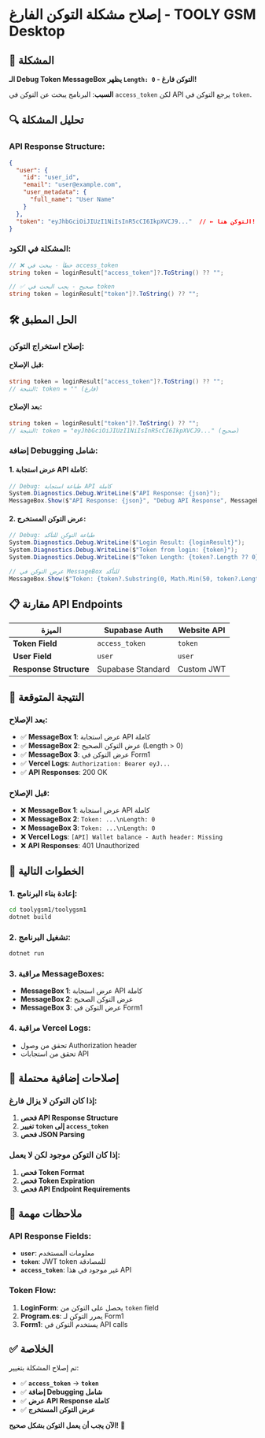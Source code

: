 # إصلاح مشكلة التوكن الفارغ - TOOLY GSM Desktop

## 🚨 المشكلة

**الـ Debug Token MessageBox يظهر `Length: 0` - التوكن فارغ!**

**السبب**: البرنامج يبحث عن التوكن في `access_token` لكن API يرجع التوكن في `token`.

## 🔍 تحليل المشكلة

### **API Response Structure:**
```json
{
  "user": {
    "id": "user_id",
    "email": "user@example.com",
    "user_metadata": {
      "full_name": "User Name"
    }
  },
  "token": "eyJhbGciOiJIUzI1NiIsInR5cCI6IkpXVCJ9..."  // ← التوكن هنا!
}
```

### **المشكلة في الكود:**
```csharp
// ❌ خطأ - يبحث في access_token
string token = loginResult["access_token"]?.ToString() ?? "";

// ✅ صحيح - يجب البحث في token
string token = loginResult["token"]?.ToString() ?? "";
```

## 🛠️ الحل المطبق

### **إصلاح استخراج التوكن:**

#### **قبل الإصلاح:**
```csharp
string token = loginResult["access_token"]?.ToString() ?? "";
// النتيجة: token = "" (فارغ)
```

#### **بعد الإصلاح:**
```csharp
string token = loginResult["token"]?.ToString() ?? "";
// النتيجة: token = "eyJhbGciOiJIUzI1NiIsInR5cCI6IkpXVCJ9..." (صحيح)
```

### **إضافة Debugging شامل:**

#### **1. عرض استجابة API كاملة:**
```csharp
// Debug: طباعة استجابة API كاملة
System.Diagnostics.Debug.WriteLine($"API Response: {json}");
MessageBox.Show($"API Response: {json}", "Debug API Response", MessageBoxButtons.OK, MessageBoxIcon.Information);
```

#### **2. عرض التوكن المستخرج:**
```csharp
// Debug: طباعة التوكن للتأكد
System.Diagnostics.Debug.WriteLine($"Login Result: {loginResult}");
System.Diagnostics.Debug.WriteLine($"Token from login: {token}");
System.Diagnostics.Debug.WriteLine($"Token Length: {token?.Length ?? 0}");

// عرض التوكن في MessageBox للتأكد
MessageBox.Show($"Token: {token?.Substring(0, Math.Min(50, token?.Length ?? 0))}...\nLength: {token?.Length ?? 0}", "Debug Token", MessageBoxButtons.OK, MessageBoxIcon.Information);
```

## 📋 مقارنة API Endpoints

| الميزة | Supabase Auth | Website API |
|--------|---------------|-------------|
| **Token Field** | `access_token` | `token` |
| **User Field** | `user` | `user` |
| **Response Structure** | Supabase Standard | Custom JWT |

## 🎯 النتيجة المتوقعة

### **بعد الإصلاح:**
- ✅ **MessageBox 1**: عرض استجابة API كاملة
- ✅ **MessageBox 2**: عرض التوكن الصحيح (Length > 0)
- ✅ **MessageBox 3**: عرض التوكن في Form1
- ✅ **Vercel Logs**: `Authorization: Bearer eyJ...`
- ✅ **API Responses**: 200 OK

### **قبل الإصلاح:**
- ❌ **MessageBox 1**: عرض استجابة API كاملة
- ❌ **MessageBox 2**: `Token: ...\nLength: 0`
- ❌ **MessageBox 3**: `Token: ...\nLength: 0`
- ❌ **Vercel Logs**: `[API] Wallet balance - Auth header: Missing`
- ❌ **API Responses**: 401 Unauthorized

## 🚀 الخطوات التالية

### **1. إعادة بناء البرنامج:**
```bash
cd toolygsm1/toolygsm1
dotnet build
```

### **2. تشغيل البرنامج:**
```bash
dotnet run
```

### **3. مراقبة MessageBoxes:**
- **MessageBox 1**: عرض استجابة API كاملة
- **MessageBox 2**: عرض التوكن الصحيح
- **MessageBox 3**: عرض التوكن في Form1

### **4. مراقبة Vercel Logs:**
- تحقق من وصول Authorization header
- تحقق من استجابات API

## 🔧 إصلاحات إضافية محتملة

### **إذا كان التوكن لا يزال فارغ:**
1. **فحص API Response Structure**
2. **تغيير `token` إلى `access_token`**
3. **فحص JSON Parsing**

### **إذا كان التوكن موجود لكن لا يعمل:**
1. **فحص Token Format**
2. **فحص Token Expiration**
3. **فحص API Endpoint Requirements**

## 📝 ملاحظات مهمة

### **API Response Fields:**
- **`user`**: معلومات المستخدم
- **`token`**: JWT token للمصادقة
- **`access_token`**: غير موجود في هذا API

### **Token Flow:**
1. **LoginForm**: يحصل على التوكن من `token` field
2. **Program.cs**: يمرر التوكن لـ Form1
3. **Form1**: يستخدم التوكن في API calls

## ✅ الخلاصة

تم إصلاح المشكلة بتغيير:

- ✅ **`access_token`** → **`token`**
- ✅ **إضافة Debugging شامل**
- ✅ **عرض API Response كاملة**
- ✅ **عرض التوكن المستخرج**

**الآن يجب أن يعمل التوكن بشكل صحيح!** 🚀
